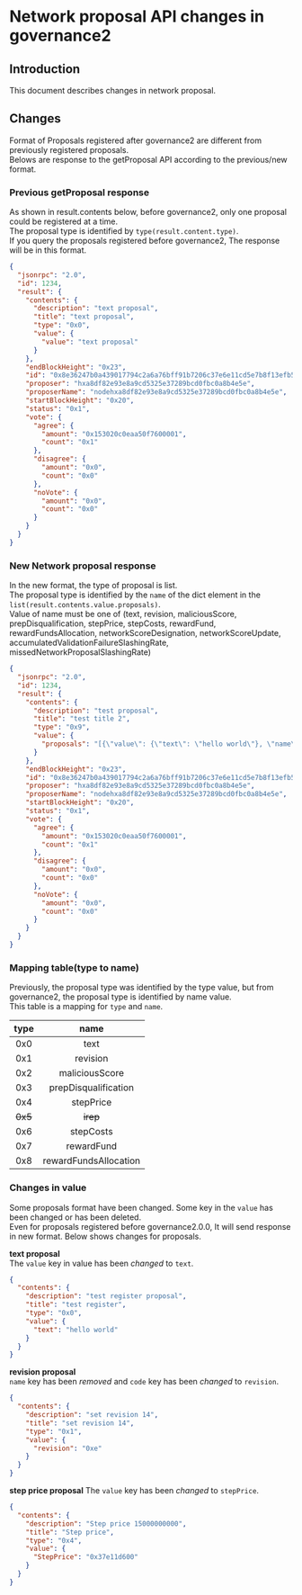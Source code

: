 # Network proposal API changes in governance2

## Introduction

This document describes changes in network proposal.

## Changes

Format of Proposals registered after governance2 are different from previously registered proposals.  
Belows are response to the getProposal API according to the previous/new format.

### Previous getProposal response

As shown in result.contents below, before governance2, only one proposal could be registered at a time.  
The proposal type is identified by `type(result.content.type)`.  
If you query the proposals registered before governance2, The response will be in this format.

```json
{
  "jsonrpc": "2.0",
  "id": 1234,
  "result": {
    "contents": {
      "description": "text proposal",
      "title": "text proposal",
      "type": "0x0",
      "value": {
        "value": "text proposal"
      }
    },
    "endBlockHeight": "0x23",
    "id": "0x8e36247b0a439017794c2a6a76bff91b7206c37e6e11cd5e7b8f13efb58c2570",
    "proposer": "hxa8df82e93e8a9cd5325e37289bcd0fbc0a8b4e5e",
    "proposerName": "nodehxa8df82e93e8a9cd5325e37289bcd0fbc0a8b4e5e",
    "startBlockHeight": "0x20",
    "status": "0x1",
    "vote": {
      "agree": {
        "amount": "0x153020c0eaa50f7600001",
        "count": "0x1"
      },
      "disagree": {
        "amount": "0x0",
        "count": "0x0"
      },
      "noVote": {
        "amount": "0x0",
        "count": "0x0"
      }
    }
  }
}
```

### New Network proposal response

In the new format, the type of proposal is list.  
The proposal type is identified by the `name` of the dict element in the `list(result.contents.value.proposals)`.  
Value of name must be one of (text, revision, maliciousScore, prepDisqualification, stepPrice, stepCosts, rewardFund,
rewardFundsAllocation, networkScoreDesignation, networkScoreUpdate, accumulatedValidationFailureSlashingRate,
missedNetworkProposalSlashingRate)

```json
{
  "jsonrpc": "2.0",
  "id": 1234,
  "result": {
    "contents": {
      "description": "test proposal",
      "title": "test title 2",
      "type": "0x9",
      "value": {
        "proposals": "[{\"value\": {\"text\": \"hello world\"}, \"name\": \"text\"}]"
      }
    },
    "endBlockHeight": "0x23",
    "id": "0x8e36247b0a439017794c2a6a76bff91b7206c37e6e11cd5e7b8f13efb58c2570",
    "proposer": "hxa8df82e93e8a9cd5325e37289bcd0fbc0a8b4e5e",
    "proposerName": "nodehxa8df82e93e8a9cd5325e37289bcd0fbc0a8b4e5e",
    "startBlockHeight": "0x20",
    "status": "0x1",
    "vote": {
      "agree": {
        "amount": "0x153020c0eaa50f7600001",
        "count": "0x1"
      },
      "disagree": {
        "amount": "0x0",
        "count": "0x0"
      },
      "noVote": {
        "amount": "0x0",
        "count": "0x0"
      }
    }
  }
}
```

### Mapping table(type to name)

Previously, the proposal type was identified by the type value, but from governance2, the proposal type is identified by
name value.  
This table is a mapping for `type` and `name`.

|type|name|
|:---:|:---:|
|0x0|text|
|0x1|revision|
|0x2|maliciousScore|
|0x3|prepDisqualification|
|0x4|stepPrice|
|~~0x5~~|~~irep~~|
|0x6|stepCosts|
|0x7|rewardFund|
|0x8|rewardFundsAllocation|

### Changes in value

Some proposals format have been changed. Some key in the `value` has been changed or has been deleted.  
Even for proposals registered before governance2.0.0, It will send response in new format. Below shows changes for proposals.

**text proposal**  
The `value` key in value has been *changed* to `text`.
```json
{
  "contents": {
    "description": "test register proposal",
    "title": "test register",
    "type": "0x0",
    "value": {
      "text": "hello world"
    }
  }
}
```
**revision proposal**  
`name` key has been *removed* and `code` key has been *changed* to `revision`.
```json
{
  "contents": {
    "description": "set revision 14",
    "title": "set revision 14",
    "type": "0x1",
    "value": {
      "revision": "0xe"
    }
  }
}
```
**step price proposal**
The `value` key has been *changed* to `stepPrice`.
```json
{
  "contents": {
    "description": "Step price 15000000000",
    "title": "Step price",
    "type": "0x4",
    "value": {
      "StepPrice": "0x37e11d600"
    }
  }
}
```
